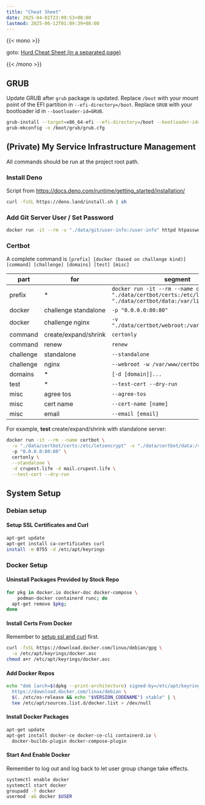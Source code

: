 ```yaml
---
title: "Cheat Sheet"
date: 2025-04-01T23:09:53+08:00
lastmod: 2025-06-12T01:09:39+08:00
---
```


{{< mono >}}

goto: [Hurd Cheat Sheet (in a separated page)](/notes/hurd/cheat-sheet)

{{< /mono >}}

## GRUB

Update GRUB after `grub` package is updated. Replace `/boot` with your mount
point of the EFI partition in `--efi-directory=/boot`. Replace `GRUB` with your
bootloader id in `--bootloader-id=GRUB`.

```sh
grub-install --target=x86_64-efi --efi-directory=/boot --bootloader-id=GRUB
grub-mkconfig -o /boot/grub/grub.cfg
```

## (Private) My Service Infrastructure Management

All commands should be run at the project root path.

### Install Deno

Script from <https://docs.deno.com/runtime/getting_started/installation/>

```sh
curl -fsSL https://deno.land/install.sh | sh
```

### Add Git Server User / Set Password

```sh
docker run -it --rm -v "./data/git/user-info:/user-info" httpd htpasswd /user-info [username]
```

### Certbot

A complete command is `[prefix] [docker (based on challenge kind)] [command] [challenge] [domains] [test] [misc]`

| part | for | segment |
| --- | --- | --- |
| prefix | * | `docker run -it --rm --name certbot -v "./data/certbot/certs:/etc/letsencrypt" -v "./data/certbot/data:/var/lib/letsencrypt"` |
| docker | challenge standalone | `-p "0.0.0.0:80:80"` |
| docker | challenge nginx | `-v "./data/certbot/webroot:/var/www/certbot"` |
| command | create/expand/shrink | `certonly` |
| command | renew | `renew` |
| challenge | standalone | `--standalone` |
| challenge | nginx | `--webroot -w /var/www/certbot` |
| domains | * | `[-d [domain]]...` |
| test | * | `--test-cert --dry-run` |
| misc | agree tos | `--agree-tos` |
| misc | cert name | `--cert-name [name]` |
| misc | email | `--email [email]` |

For example, **test** create/expand/shrink with standalone server:

```sh
docker run -it --rm --name certbot \
  -v "./data/certbot/certs:/etc/letsencrypt" -v "./data/certbot/data:/var/lib/letsencrypt"` \
  -p "0.0.0.0:80:80" \
  certonly \
  --standalone \
  -d crupest.life -d mail.crupest.life \
  --test-cert --dry-run
```

## System Setup

### Debian setup

#### Setup SSL Certificates and Curl

```sh
apt-get update
apt-get install ca-certificates curl
install -m 0755 -d /etc/apt/keyrings
```

### Docker Setup

#### Uninstall Packages Provided by Stock Repo

```bash
for pkg in docker.io docker-doc docker-compose \
    podman-docker containerd runc; do
  apt-get remove $pkg;
done
```

#### Install Certs From Docker

Remember to [setup ssl and curl](#setup-ssl-certificates-and-curl) first.

```sh
curl -fsSL https://download.docker.com/linux/debian/gpg \
  -o /etc/apt/keyrings/docker.asc
chmod a+r /etc/apt/keyrings/docker.asc
```

#### Add Docker Repos

```bash
echo "deb [arch=$(dpkg --print-architecture) signed-by=/etc/apt/keyrings/docker.asc] \
  https://download.docker.com/linux/debian \
  $(. /etc/os-release && echo "$VERSION_CODENAME") stable" | \
  tee /etc/apt/sources.list.d/docker.list > /dev/null
```

#### Install Docker Packages

```sh
apt-get update
apt-get install docker-ce docker-ce-cli containerd.io \
  docker-buildx-plugin docker-compose-plugin
```

#### Start And Enable Docker

Remember to log out and log back to let user group change take effects.

```sh
systemctl enable docker
systemctl start docker
groupadd -f docker
usermod -aG docker $USER
```
